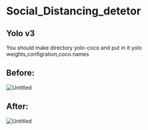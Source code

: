 # Social_Distancing_detetor


<!-- ABOUT THE PROJECT -->
## Yolo v3
You should make directory yolo-coco and put in it yolo weights,configration,coco.names

## Before:
![Untitled](https://user-images.githubusercontent.com/89320483/156936511-e1ef7174-1e3e-4c86-b004-c733b11a200e.jpg)

## After:
![Untitled](https://user-images.githubusercontent.com/89320483/156936548-486db9b9-f8ef-43d3-9c8f-3a4348d9a37b.jpg)
